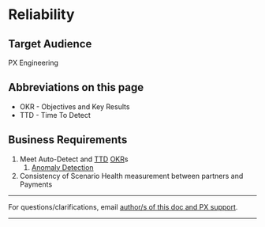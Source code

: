 # Reliability

## Target Audience
PX Engineering

## Abbreviations on this page
  - <a id="okr-objectives-and-key-results"></a>OKR - Objectives and Key Results
  - <a id="ttd-time-to-detect"></a>TTD - Time To Detect

## Business Requirements
1. Meet Auto-Detect and [TTD](#ttd-time-to-detect "Time To Detect") [OKR](#okr-objectives-and-key-results "Objectives and Key Results")s
   1. [Anomaly Detection](anomalydetection.md)
2. Consistency of Scenario Health measurement between partners and Payments

---
For questions/clarifications, email [author/s of this doc and PX support](mailto:RaviKM@microsoft.com?cc=PXSupport@microsoft.com&subject=Docs%20-%20engineering/reliability.md).

---